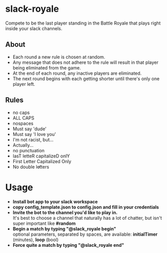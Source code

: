# slack-royale
Compete to be the last player standing in the Battle Royale that plays right inside your slack channels. 

## About
+ Each round a new rule is chosen at random.
+ Any message that does not adhere to the rule will result in that player being eliminated from the game.
+ At the end of each round, any inactive players are eliminated.
+ The next round begins with each getting shorter until there's only one player left.

## Rules
+ no caps
+ ALL CAPS
+ nospaces
+ Must say 'dude'
+ Must say 'I love you'
+ I'm not racist, but...
+ Actually...
+ no punctuation
+ lasT letteR capitalizeD onlY
+ First Letter Capitalized Only
+ No double let̸ters

# Usage
+ **Install bot app to your slack workspace**
+ **copy config_template.json to config.json and fill in your credentials**
+ **Invite the bot to the channel you'd like to play in.**  
It's best to choose a channel that naturally has a lot of chatter, but isn't super important like **#random**
+ **Begin a match by typing "@slack_royale begin"**  
optional parameters, separated by spaces, are available: **initialTimer** (minutes), **loop** (bool)
+ **Force quite a match by typing "@slack_royale end"**
